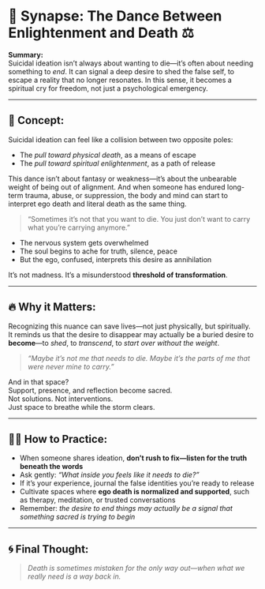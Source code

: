 # 🧠 Synapse: The Dance Between Enlightenment and Death ⚖️

**Summary:**  
Suicidal ideation isn’t always about wanting to die—it’s often about needing something to *end*. It can signal a deep desire to shed the false self, to escape a reality that no longer resonates. In this sense, it becomes a spiritual cry for freedom, not just a psychological emergency.

---

## 🌊 Concept:

Suicidal ideation can feel like a collision between two opposite poles:
- The *pull toward physical death*, as a means of escape  
- The *pull toward spiritual enlightenment*, as a path of release

This dance isn’t about fantasy or weakness—it’s about the unbearable weight of being out of alignment. And when someone has endured long-term trauma, abuse, or suppression, the body and mind can start to interpret ego death and literal death as the same thing.

> “Sometimes it’s not that you want to die. You just don’t want to carry what you’re carrying anymore.”

- The nervous system gets overwhelmed  
- The soul begins to ache for truth, silence, peace  
- But the ego, confused, interprets this desire as annihilation

It’s not madness. It’s a misunderstood **threshold of transformation**.

---

## 🔥 Why it Matters:

Recognizing this nuance can save lives—not just physically, but spiritually.  
It reminds us that the desire to disappear may actually be a buried desire to **become**—to *shed*, to *transcend*, to *start over without the weight*.

> *“Maybe it’s not me that needs to die. Maybe it’s the parts of me that were never mine to carry.”*

And in that space?  
Support, presence, and reflection become sacred.  
Not solutions. Not interventions.  
Just space to breathe while the storm clears.

---

## 🧘‍♂️ How to Practice:

- When someone shares ideation, **don’t rush to fix—listen for the truth beneath the words**  
- Ask gently: *“What inside you feels like it needs to die?”*  
- If it’s your experience, journal the false identities you’re ready to release  
- Cultivate spaces where **ego death is normalized and supported**, such as therapy, meditation, or trusted conversations  
- Remember: *the desire to end things may actually be a signal that something sacred is trying to begin*

---

## 🌀 Final Thought:

> *Death is sometimes mistaken for the only way out—when what we really need is a way back in.*
